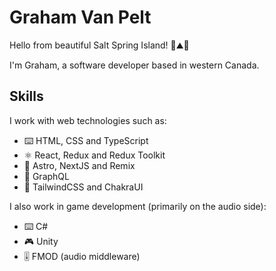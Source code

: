 # Graham Van Pelt

Hello from beautiful Salt Spring Island! 🌲⛰️🌊

I'm Graham, a software developer based in western Canada.  

## Skills

I work with web technologies such as:

* ⌨️ HTML, CSS and TypeScript
* ⚛ React, Redux and Redux Toolkit
* 🧮 Astro, NextJS and Remix
* 📡 GraphQL
* 🎨 TailwindCSS and ChakraUI

I also work in game development (primarily on the audio side):

* ⌨️ C#
* 🎮 Unity
* 🎚️ FMOD (audio middleware)


<!--
**GVPproj/GVPproj** is a ✨ _special_ ✨ repository because its `README.md` (this file) appears on your GitHub profile.

Here are some ideas to get you started:

- 🔭 I’m currently working on ...
- 🌱 I’m currently learning ...
- 👯 I’m looking to collaborate on ...
- 🤔 I’m looking for help with ...
- 💬 Ask me about ...
- 📫 How to reach me: ...
- 😄 Pronouns: ...
- ⚡ Fun fact: ...
-->
